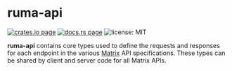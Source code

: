 # ruma-api

[![crates.io page](https://img.shields.io/crates/v/ruma-api.svg)](https://crates.io/crates/ruma-api)
[![docs.rs page](https://docs.rs/ruma-api/badge.svg)](https://docs.rs/ruma-api/)
![license: MIT](https://img.shields.io/crates/l/ruma-api.svg)

**ruma-api** contains core types used to define the requests and responses for each endpoint in the various [Matrix](https://matrix.org/) API specifications.
These types can be shared by client and server code for all Matrix APIs.
